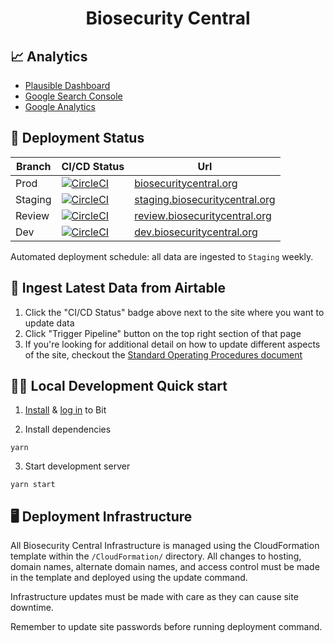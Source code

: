 <h1 align="center">
  Biosecurity Central
</h1>

## 📈 Analytics

- [Plausible Dashboard](https://plausible.io/biosecuritycentral.org?period=30d)
- [Google Search Console](https://search.google.com/search-console?resource_id=sc-domain%3Abiosecuritycentral.org)
- [Google Analytics](https://analytics.google.com/analytics/web/?authuser=1#/p305404298/reports/intelligenthome)

## 🚀 Deployment Status

| Branch  | CI/CD Status                                                                                                                                                                                                                         | Url                                                                       |
| ------- | ------------------------------------------------------------------------------------------------------------------------------------------------------------------------------------------------------------------------------------ | ------------------------------------------------------------------------- |
| Prod    | [![CircleCI](https://dl.circleci.com/status-badge/img/gh/cghss-data-lab/biosecurity-library/tree/prod.svg?style=svg)](https://dl.circleci.com/status-badge/redirect/gh/cghss-data-lab/biosecurity-library/tree/prod)       | [biosecuritycentral.org](https://biosecuritycentral.org/)                 |
| Staging | [![CircleCI](https://dl.circleci.com/status-badge/img/gh/cghss-data-lab/biosecurity-library/tree/staging.svg?style=svg)](https://dl.circleci.com/status-badge/redirect/gh/cghss-data-lab/biosecurity-library/tree/staging) | [staging.biosecuritycentral.org](https://staging.biosecuritycentral.com/) |
| Review  | [![CircleCI](https://dl.circleci.com/status-badge/img/gh/cghss-data-lab/biosecurity-library/tree/review.svg?style=svg)](https://dl.circleci.com/status-badge/redirect/gh/cghss-data-lab/biosecurity-library/tree/review)   | [review.biosecuritycentral.org](https://review.biosecuritycentral.com/)   |
| Dev     | [![CircleCI](https://dl.circleci.com/status-badge/img/gh/cghss-data-lab/biosecurity-library/tree/dev.svg?style=svg)](https://dl.circleci.com/status-badge/redirect/gh/cghss-data-lab/biosecurity-library/tree/dev)         | [dev.biosecuritycentral.org](https://dev.biosecuritycentral.org/)         |

Automated deployment schedule: all data are ingested to `Staging` weekly.

## 📄 Ingest Latest Data from Airtable

1. Click the "CI/CD Status" badge above next to the site where you want to update data
2. Click "Trigger Pipeline" button on the top right section of that page
3. If you're looking for additional detail on how to update different aspects of the site, checkout the [Standard Operating Procedures document](https://docs.google.com/document/d/1oj0nvjc8rRkSr3b-UhJ3UfORNdUQtC_N3lN7tNEn5_c/edit)

## 👩‍💻 Local Development Quick start

1. [Install](https://bit.dev/docs/getting-started/installing-bit/installing-bit) & [log in](https://bit.dev/reference/reference/cli-reference/#login) to Bit

2. Install dependencies

```
yarn
```

3. Start development server

```
yarn start
```

## 🖥 Deployment Infrastructure

All Biosecurity Central Infrastructure is managed using the CloudFormation template within
the `/CloudFormation/` directory. All changes to hosting, domain names, alternate domain
names, and access control must be made in the template and deployed using the update command.

Infrastructure updates must be made with care as they can cause site downtime.

Remember to update site passwords before running deployment command.
